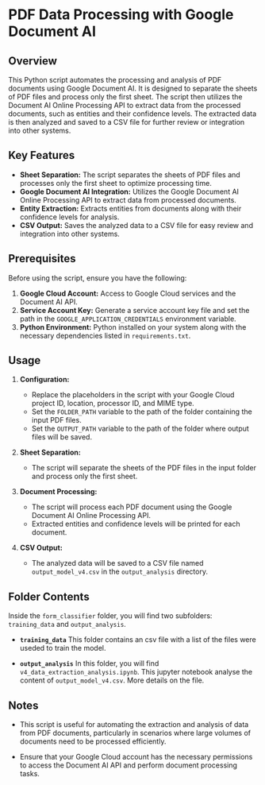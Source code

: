 # PDF Data Processing with Google Document AI

## Overview
This Python script automates the processing and analysis of PDF documents using Google Document AI. It is designed to separate the sheets of PDF files and process only the first sheet. The script then utilizes the Document AI Online Processing API to extract data from the processed documents, such as entities and their confidence levels. The extracted data is then analyzed and saved to a CSV file for further review or integration into other systems.

## Key Features
- **Sheet Separation:** The script separates the sheets of PDF files and processes only the first sheet to optimize processing time.
- **Google Document AI Integration:** Utilizes the Google Document AI Online Processing API to extract data from processed documents.
- **Entity Extraction:** Extracts entities from documents along with their confidence levels for analysis.
- **CSV Output:** Saves the analyzed data to a CSV file for easy review and integration into other systems.

## Prerequisites
Before using the script, ensure you have the following:

1. **Google Cloud Account:** Access to Google Cloud services and the Document AI API.
2. **Service Account Key:** Generate a service account key file and set the path in the `GOOGLE_APPLICATION_CREDENTIALS` environment variable.
3. **Python Environment:** Python installed on your system along with the necessary dependencies listed in `requirements.txt`.

## Usage
1. **Configuration:**
   - Replace the placeholders in the script with your Google Cloud project ID, location, processor ID, and MIME type.
   - Set the `FOLDER_PATH` variable to the path of the folder containing the input PDF files.
   - Set the `OUTPUT_PATH` variable to the path of the folder where output files will be saved.

2. **Sheet Separation:**
   - The script will separate the sheets of the PDF files in the input folder and process only the first sheet.

3. **Document Processing:**
   - The script will process each PDF document using the Google Document AI Online Processing API.
   - Extracted entities and confidence levels will be printed for each document.

4. **CSV Output:**
   - The analyzed data will be saved to a CSV file named `output_model_v4.csv` in the `output_analysis` directory.

## Folder Contents
Inside the `form_classifier` folder, you will find two subfolders: `training_data` and `output_analysis`. 

   - **`training_data`**
      This folder contains an csv file with a list of the files were useded to train the model.

   - **`output_analysis`**
      In this folder, you will find `v4_data_extraction_analysis.ipynb`. This jupyter notebook analyse the content of `output_model_v4.csv`. More details on the file.

## Notes
- This script is useful for automating the extraction and analysis of data from PDF documents, particularly in scenarios where large volumes of documents need to be processed efficiently.

- Ensure that your Google Cloud account has the necessary permissions to access the Document AI API and perform document processing tasks.